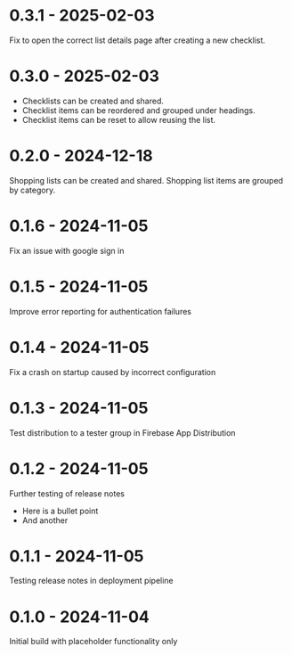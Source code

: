 # 0.3.1 - 2025-02-03
Fix to open the correct list details page after creating a new checklist.

# 0.3.0 - 2025-02-03
- Checklists can be created and shared. 
- Checklist items can be reordered and grouped under headings. 
- Checklist items can be reset to allow reusing the list. 

# 0.2.0 - 2024-12-18
Shopping lists can be created and shared. Shopping list items are grouped by category. 

# 0.1.6 - 2024-11-05
Fix an issue with google sign in

# 0.1.5 - 2024-11-05
Improve error reporting for authentication failures

# 0.1.4 - 2024-11-05
Fix a crash on startup caused by incorrect configuration

# 0.1.3 - 2024-11-05
Test distribution to a tester group in Firebase App Distribution

# 0.1.2 - 2024-11-05
Further testing of release notes
- Here is a bullet point
- And another

# 0.1.1 - 2024-11-05
Testing release notes in deployment pipeline

# 0.1.0 - 2024-11-04
Initial build with placeholder functionality only